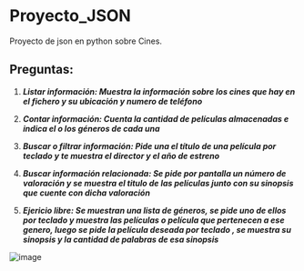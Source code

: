 # Proyecto_JSON 
Proyecto de json en python sobre Cines.

## Preguntas:

1. **_Listar información: Muestra la información sobre los cines que hay en el fichero y su ubicación y numero de teléfono_** 

2. **_Contar información: Cuenta la cantidad de películas almacenadas e indica el o los géneros de cada una_**

3. **_Buscar o filtrar información: Pide una el título de una película por teclado y te muestra el director y el año de estreno_**

4. **_Buscar información relacionada: Se pide por pantalla un número de valoración y se muestra el titulo de las películas junto con su sinopsis que cuente con dicha valoración_**
   
5. **_Ejericio libre: Se muestran una lista de géneros, se pide uno de ellos por teclado y muestra las películas o película que pertenecen a ese genero, luego se pide la película deseada por teclado , se muestra su sinopsis y la cantidad de palabras de esa sinopsis_**

![image](https://github.com/K1K04/Proyecto_JSON/assets/95848578/ce16c544-16c4-44b0-a16d-aea152d9e284)
